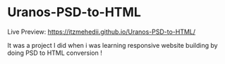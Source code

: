 # Uranos-PSD-to-HTML
Live Preview: https://itzmehedii.github.io/Uranos-PSD-to-HTML/

It was a project I did when i was learning responsive website building by doing PSD to HTML conversion !
